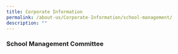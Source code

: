 ```yaml
---
title: Corporate Information
permalink: /about-us/Corporate-Information/school-management/
description: ""
---
```

### School Management Committee
